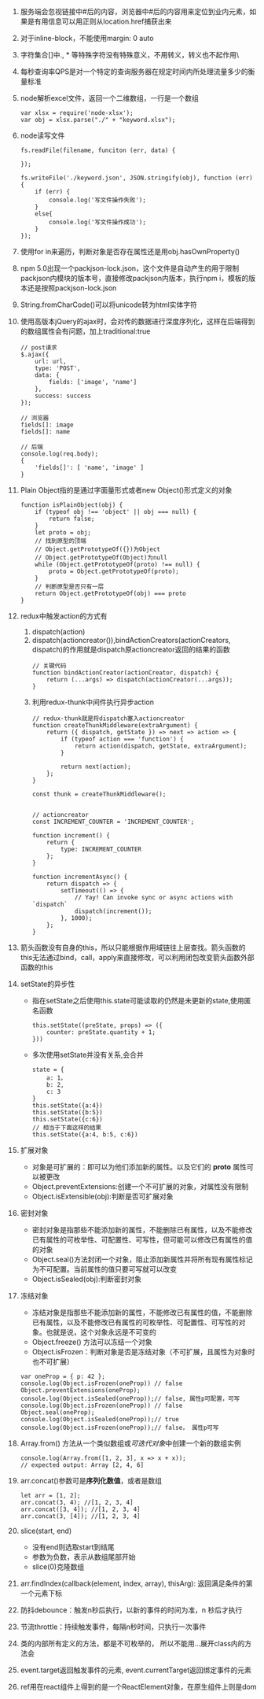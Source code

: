 1. 服务端会忽视链接中#后的内容，浏览器中#后的内容用来定位到业内元素，如果是有用信息可以用正则从location.href捕获出来
1. 对于inline-block，不能使用margin: 0 auto
1. 字符集合[]中., * 等特殊字符没有特殊意义，不用转义，转义也不起作用\
1. 每秒查询率QPS是对一个特定的查询服务器在规定时间内所处理流量多少的衡量标准
1. node解析excel文件，返回一个二维数组，一行是一个数组
    ```
    var xlsx = require('node-xlsx');
    var obj = xlsx.parse("./" + "keyword.xlsx");
    ```
1. node读写文件
    ```
    fs.readFile(filename, funciton (err, data) {

    });

    fs.writeFile('./keyword.json', JSON.stringify(obj), function (err) {
        if (err) {
            console.log('写文件操作失败');
        }
        else{
            console.log('写文件操作成功');
        }
    });
    ```
1. 使用for in来遍历，判断对象是否存在属性还是用obj.hasOwnProperty()
1. npm 5.0出现一个packjson-lock.json，这个文件是自动产生的用于限制packjson内模块的版本号，直接修改packjson内版本，执行npm i，模板的版本还是按照packjson-lock.json
1. String.fromCharCode()可以将unicode转为html实体字符
1. 使用高版本jQuery的ajax时，会对传的数据进行深度序列化，这样在后端得到的数组属性会有问题，加上traditional:true
    ```
    // post请求
    $.ajax({
        url: url,
        type: 'POST',
        data: {
            fields: ['image', 'name']
        },
        success: success
    });
    
    // 浏览器
    fields[]: image
    fields[]: name

    // 后端
    console.log(req.body);
    {
        'fields[]': [ 'name', 'image' ]
    }
    ```
1. Plain Object指的是通过字面量形式或者new Object()形式定义的对象
    ```
    function isPlainObject(obj) {
        if (typeof obj !== 'object' || obj === null) {
            return false;
        }
        let proto = obj;
        // 找到原型的顶端
        // Object.getPrototypeOf({})为Object
        // Object.getPrototypeOf(Object)为null
        while (Object.getPrototypeOf(proto) !== null) {
            proto = Object.getPrototypeOf(proto);
        }
        // 判断原型是否只有一层
        return Object.getPrototypeOf(obj) === proto
    }
    ```
1. redux中触发action的方式有
    1. dispatch(action)
    1. dispatch(actioncreator()),bindActionCreators(actionCreators, dispatch)的作用就是dispatch原actioncreator返回的结果的函数
        ```
        // 关键代码
        function bindActionCreator(actionCreator, dispatch) {
            return (...args) => dispatch(actionCreator(...args));
        }
        ```
    1. 利用redux-thunk中间件执行异步action
        ```
        // redux-thunk就是将dispatch塞入actioncreator
        function createThunkMiddleware(extraArgument) {
            return ({ dispatch, getState }) => next => action => {
                if (typeof action === 'function') {
                    return action(dispatch, getState, extraArgument);
                }

                return next(action);
            };
        }

        const thunk = createThunkMiddleware();


        // actioncreator
        const INCREMENT_COUNTER = 'INCREMENT_COUNTER';

        function increment() {
            return {
                type: INCREMENT_COUNTER
            };
        }

        function incrementAsync() {
            return dispatch => {
                setTimeout(() => {
                    // Yay! Can invoke sync or async actions with `dispatch`
                    dispatch(increment());
                }, 1000);
            };
        }
        ```
1. 箭头函数没有自身的this，所以只能根据作用域链往上层查找。箭头函数的this无法通过bind，call，apply来直接修改，可以利用闭包改变箭头函数外部函数的this
1. setState的异步性
    - 指在setState之后使用this.state可能读取的仍然是未更新的state,使用匿名函数
        ```
        this.setState((preState, props) => ({
            counter: preState.quantity + 1; 
        }))
        ```
    - 多次使用setState并没有关系,会合并
        ```
        state = {
            a: 1，
            b: 2,
            c: 3
        }
        this.setState({a:4})
        this.setState({b:5})
        this.setState({c:6})
        // 相当于下面这样的结果
        this.setState({a:4, b:5, c:6})
        ```
1. 扩展对象
    - 对象是可扩展的：即可以为他们添加新的属性。以及它们的 __proto__ 属性可以被更改
    - Object.preventExtensions:创建一个不可扩展的对象，对属性没有限制
    - Object.isExtensible(obj):判断是否可扩展对象
1. 密封对象
    - 密封对象是指那些不能添加新的属性，不能删除已有属性，以及不能修改已有属性的可枚举性、可配置性、可写性，但可能可以修改已有属性的值的对象
    - Object.seal()方法封闭一个对象，阻止添加新属性并将所有现有属性标记为不可配置。当前属性的值只要可写就可以改变
    - Object.isSealed(obj):判断密封对象
1. 冻结对象
    - 冻结对象是指那些不能添加新的属性，不能修改已有属性的值，不能删除已有属性，以及不能修改已有属性的可枚举性、可配置性、可写性的对象。也就是说，这个对象永远是不可变的
    - Object.freeze() 方法可以冻结一个对象
    - Object.isFrozen：判断对象是否是冻结对象（不可扩展，且属性为对象时也不可扩展）
    ```
    var oneProp = { p: 42 };
    console.log(Object.isFrozen(oneProp)) // false
    Object.preventExtensions(oneProp);
    console.log(Object.isSealed(oneProp));// false, 属性p可配置，可写
    console.log(Object.isFrozen(oneProp)) // false
    Object.seal(oneProp);
    console.log(Object.isSealed(oneProp));// true
    console.log(Object.isFrozen(oneProp));// false， 属性p可写
    ```
1. Array.from() 方法从一个类似数组或*可迭代对象*中创建一个新的数组实例
    ```
    console.log(Array.from([1, 2, 3], x => x + x));
    // expected output: Array [2, 4, 6]
    ```
1. arr.concat()参数可是**序列化数值**，或者是数组
    ```
    let arr = [1, 2];
    arr.concat(3, 4); //[1, 2, 3, 4]
    arr.concat([3, 4]); //[1, 2, 3, 4]
    arr.concat(3, [4]); //[1, 2, 3, 4]
    ```
1. slice(start, end)
    - 没有end则选取start到结尾
    - 参数为负数，表示从数组尾部开始
    - slice(0)克隆数组

1. arr.findIndex(callback(element, index, array), thisArg): 返回满足条件的第一个元素下标
1. 防抖debounce：触发n秒后执行，以新的事件的时间为准，n 秒后才执行
1. 节流throttle：持续触发事件，每隔n秒时间，只执行一次事件
1. 类的内部所有定义的方法，都是不可枚举的， 所以不能用...展开class内的方法会
1. event.target返回触发事件的元素, event.currentTarget返回绑定事件的元素
1. ref用在react组件上得到的是一个ReactElement对象，在原生组件上则是dom
